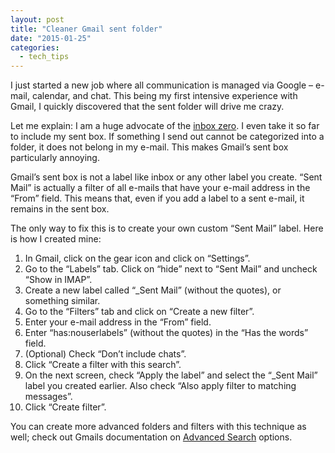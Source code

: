 ```yaml
---
layout: post
title: "Cleaner Gmail sent folder"
date: "2015-01-25"
categories:
  - tech_tips
---
```


I just started a new job where all communication is managed via Google – e-mail, calendar, and chat.  This being my first intensive experience with Gmail, I quickly discovered that the sent folder will drive me crazy.

Let me explain: I am a huge advocate of the [inbox zero](http://mashable.com/2013/10/10/inbox-zero/).  I even take it so far to include my sent box.  If something I send out cannot be categorized into a folder, it does not belong in my e-mail.  This makes Gmail’s sent box particularly annoying.

Gmail’s sent box is not a label like inbox or any other label you create.  “Sent Mail” is actually a filter of all e-mails that have your e-mail address in the “From” field.  This means that, even if you add a label to a sent e-mail, it remains in the sent box.

The only way to fix this is to create your own custom “Sent Mail” label.  Here is how I created mine:

1. In Gmail, click on the gear icon and click on “Settings”.
2. Go to the “Labels” tab.  Click on “hide” next to “Sent Mail” and uncheck “Show in IMAP”.
3. Create a new label called “\_Sent Mail” (without the quotes), or something similar.
4. Go to the “Filters” tab and click on “Create a new filter”.
5. Enter your e-mail address in the “From” field.
6. Enter “has:nouserlabels” (without the quotes) in the “Has the words” field.
7. (Optional) Check “Don’t include chats”.
8. Click “Create a filter with this search”.
9. On the next screen, check “Apply the label” and select the “\_Sent Mail” label you created earlier.  Also check “Also apply filter to matching messages”.
10. Click “Create filter”.

You can create more advanced folders and filters with this technique as well; check out Gmails documentation on [Advanced Search](https://support.google.com/mail/answer/7190?hl=en) options.
